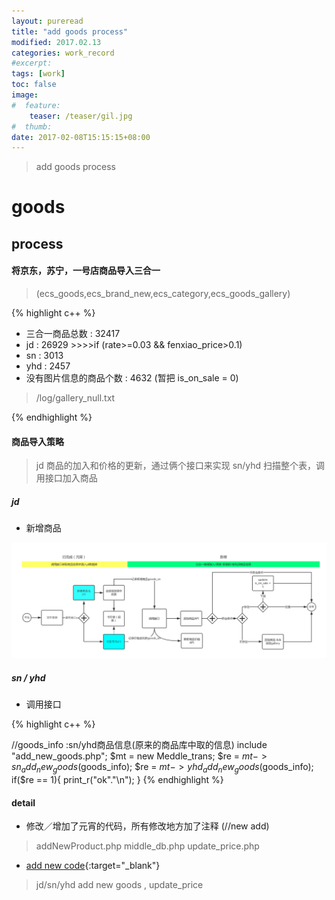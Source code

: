```yaml
---
layout: pureread
title: "add goods process"
modified: 2017.02.13
categories: work_record
#excerpt:
tags: [work]
toc: false
image:
#  feature:
    teaser: /teaser/gil.jpg
#  thumb:
date: 2017-02-08T15:15:15+08:00
---
```


>add goods process

# goods


## process

#### 将京东，苏宁，一号店商品导入三合一
> (ecs_goods,ecs_brand_new,ecs_category,ecs_goods_gallery)

{% highlight c++ %}

- 三合一商品总数 : 32417
- jd : 26929  >>>>if (rate>=0.03 && fenxiao_price>0.1)
- sn : 3013
- yhd : 2457
- 没有图片信息的商品个数 : 4632 (暂把 is_on_sale = 0)
> /log/gallery_null.txt

{% endhighlight %}

#### 商品导入策略

> jd 商品的加入和价格的更新，通过俩个接口来实现
sn/yhd 扫描整个表，调用接口加入商品

##### jd

- 新增商品

![jd_add_goods_process](/images/work_log/add-flash_goods.png)

##### sn / yhd

- 调用接口

{% highlight c++ %}

//goods_info :sn/yhd商品信息(原来的商品库中取的信息)
include "add_new_goods.php";
$mt = new Meddle_trans;
$re = $mt->sn_add_new_goods($goods_info);
$re = $mt->yhd_add_new_goods($goods_info);
if($re == 1){
    print_r("ok"."\n");
}
{% endhighlight %}


#### detail

- 修改／增加了元宵的代码，所有修改地方加了注释 (//new add)

> addNewProduct.php
middle_db.php
update_price.php

- [add new code](https://github.com/NominationP/work_goods_sum/tree/report/add_new_goods){:target="_blank"}

> jd/sn/yhd add new goods , update_price
















